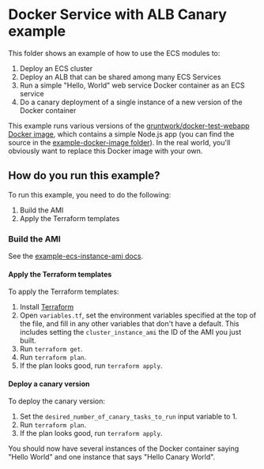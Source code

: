 # Docker Service with ALB Canary example

This folder shows an example of how to use the ECS modules to:

1. Deploy an ECS cluster
1. Deploy an ALB that can be shared among many ECS Services
1. Run a simple "Hello, World" web service Docker container as an ECS service
1. Do a canary deployment of a single instance of a new version of the Docker container

This example runs various versions of the [gruntwork/docker-test-webapp Docker
image](https://hub.docker.com/r/gruntwork/docker-test-webapp/), which contains a simple Node.js app (you can find the
source in the [example-docker-image folder](/examples/example-docker-image)). In the real world, you'll obviously want
to replace this Docker image with your own.

## How do you run this example?

To run this example, you need to do the following:

1. Build the AMI
1. Apply the Terraform templates

### Build the AMI

See the [example-ecs-instance-ami docs](/examples/example-ecs-instance-ami).

#### Apply the Terraform templates

To apply the Terraform templates:

1. Install [Terraform](https://www.terraform.io/)
1. Open `variables.tf`, set the environment variables specified at the top of the file, and fill in any other variables that
   don't have a default. This includes setting the `cluster_instance_ami` the ID of the AMI you just built.
1. Run `terraform get`.
1. Run `terraform plan`.
1. If the plan looks good, run `terraform apply`.

#### Deploy a canary version

To deploy the canary version:

1. Set the `desired_number_of_canary_tasks_to_run` input variable to 1.
1. Run `terraform plan`.
1. If the plan looks good, run `terraform apply`.

You should now have several instances of the Docker container saying "Hello World" and one instance that says "Hello
Canary World".
